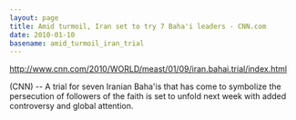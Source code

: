 ```yaml
---
layout: page
title: Amid turmoil, Iran set to try 7 Baha'i leaders - CNN.com
date: 2010-01-10
basename: amid_turmoil_iran_trial
---
```


<a href="http://www.cnn.com/2010/WORLD/meast/01/09/iran.bahai.trial/index.html">http://www.cnn.com/2010/WORLD/meast/01/09/iran.bahai.trial/index.html</a>

(CNN) -- A trial for seven Iranian Baha'is that has come to symbolize the
persecution of followers of the faith is set to unfold next week with added
controversy and global attention.

